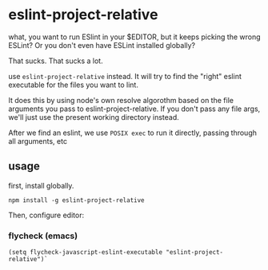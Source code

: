 # eslint-project-relative

what, you want to run ESlint in your $EDITOR, but it keeps picking the wrong
ESLint? Or you don't even have ESLint installed globally?

That sucks. That sucks a lot.

use `eslint-project-relative` instead. It will try to find the "right" eslint
executable for the files you want to lint.

It does this by using node's own resolve algorothm based on the file arguments
you pass to eslint-project-relative. If you don't pass any file args, we'll just
use the present working directory instead.

After we find an eslint, we use `POSIX exec` to run it directly, passing through
all arguments, etc

## usage

first, install globally.

```
npm install -g eslint-project-relative
```

Then, configure editor:

### flycheck (emacs)
```elisp
(setq flycheck-javascript-eslint-executable "eslint-project-relative")`
```
